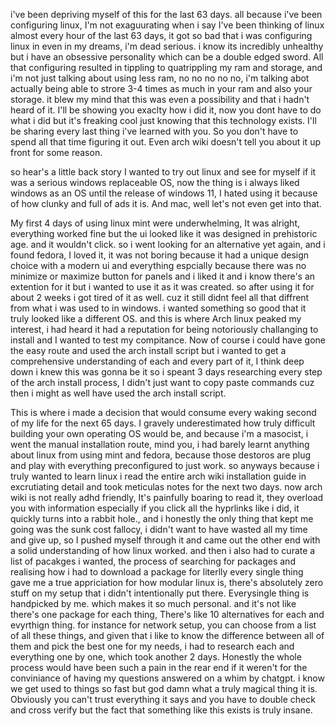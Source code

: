 i've been depriving myself of this for the last 63 days. all because i've been configuring linux, I'm not exaguurating when i say I've been thinking of linux almost every hour of the last 63 days, it got so bad that i was configuring linux in even in my dreams, i'm dead serious. i know its incredibly unhealthy but i have an obsessive personality which can be a double edged sword. All that configuring resulted in tippling to quatrippling my ram and storage, and i'm not just talking about using less ram, no no no no no, i'm talking abot actually being able to strore 3-4 times as much in your ram and also your storage. it blew my mind that this was even a possibility and that i hadn't heard of it. I'll be showing you exaclty how i did it, now you dont have to do what i did but it's freaking cool just knowing that this technology exists. I'll be sharing every last thing i've learned with you. So you don't have to spend all that time figuring it out. Even arch wiki doesn't tell you about it up front for some reason. 


so hear's a little back story 
I wanted to try out linux and see for myself if it was a serious windows replaceable OS, now the thing is i always liked windows as an OS until the release of windows 11, I hated using it because of how clunky and full of ads it is. And mac, well let's not even get into that.

My first 4 days of using linux mint were underwhelming, It was alright, everything worked fine but the ui looked like it was designed in prehistoric age. and it wouldn't click. so i went looking for an alternative yet again, and i found fedora, I loved it, it was not boring because it had a unique design choice with a modern ui and everything espcially because there was no minimize or maximize button  for panels and i liked it and i know there's an extention for it but i wanted to use it as it was created. so after using it for about 2 weeks i got tired of it as well. cuz it still didnt feel all that diffrent from what i was used to in windows.  i wanted something so good that it truly looked like a different OS. 
 and this is where Arch linux peaked my interest, i had heard it had a reputation for being notoriously challanging to install and I wanted to test my compitance. Now of course i could have gone the easy route and used the arch install script but i wanted to get a comprehensive understanding of each and every part of it, I think deep down i knew this was gonna be it so i speant 3 days researching every step of the arch install process, I didn't just want to copy paste commands cuz then i might as well have used the arch install script.
 
  This is where i made a decision that would consume every waking second of my life for the next 65 days. I gravely underestimated how truly difficult building your own operating OS would be, and because i'm a masocist, i went the manual installation route, mind you, i had barely learnt anything about linux from using mint and fedora, because those destoros are plug and play with everything preconfigured to just work. so anyways because i truly wanted to learn linux i read the entire arch wiki installation guide in excrutiating detail and took meticulas notes for the next two days. now arch wiki is not really adhd friendly, It's painfully boaring to read it, they overload you with information especially if you click all the hyprlinks like i did, it quickly turns into a rabbit hole., and i honestly the only thing that kept me going was the sunk cost fallocy, i didn't want to have wasted all my time and give up, so I pushed myself through it and came out the other end with a solid understanding of how linux worked. and then i also had to curate a list of pacakges i wanted, the process of searching for packages and realising how i had to download a package for literlly every single thing gave me a true appriciation for how modular linux is, there's absolutely zero stuff on my setup that i didn't intentionally put there. Everysingle thing is handpicked by me. which makes it so much personal. and it's not like there's one package for each thing, There's like 10 alternatives for each and evyrthign thing. for instance for network setup, you can choose from a list of all these things, and given that i like to know the difference between all of them and pick the best one for my needs, i had to research each and everything one by one, which took another 2 days. Honestly the whole process would have been such a pain in the rear end if it weren't for the conviniance of having my questions answered on a whim by chatgpt. 
i know we get used to things so fast but god damn what a truly magical thing it is. Obviously you can't trust everything it says and you have to double check and cross verify but the fact that something like this exists is truly insane. 
